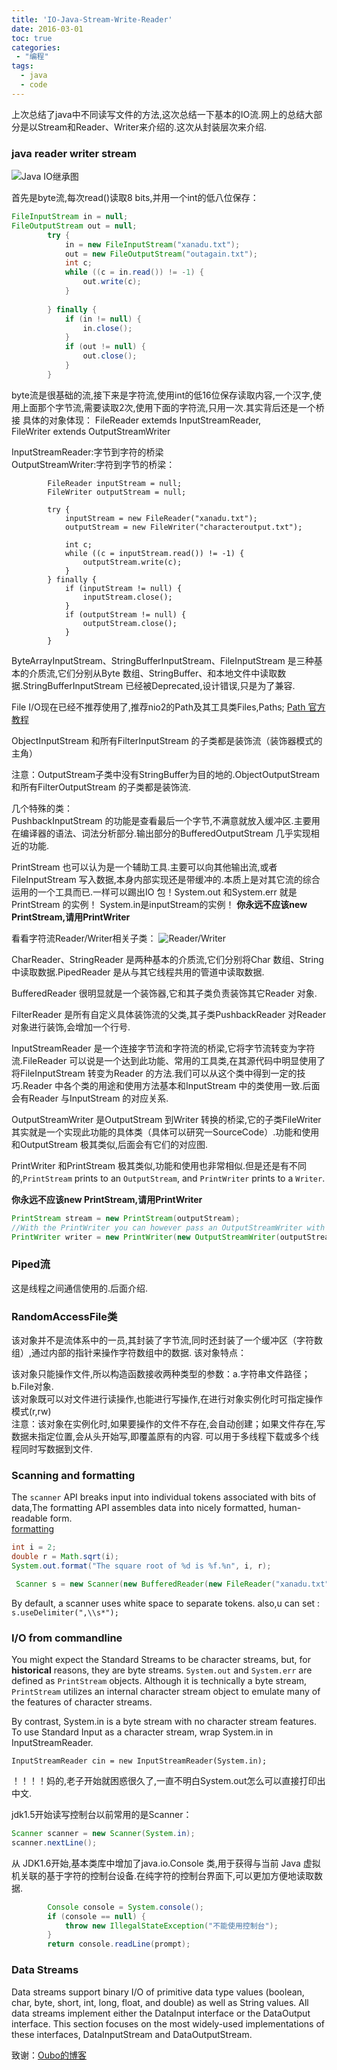 ```yaml
---
title: 'IO-Java-Stream-Write-Reader'
date: 2016-03-01
toc: true
categories:
 - "编程"
tags: 
  - java
  - code
--- 
```


上次总结了java中不同读写文件的方法,这次总结一下基本的IO流.网上的总结大部分是以Stream和Reader、Writer来介绍的.这次从封装层次来介绍.

<!--more-->

### java reader writer stream
![Java IO继承图](https://cdn.staticaly.com/gh/zhimoe/zhimoe.pic@main/20230708/java_io_stream_reader.4lgp0r6e14w0.webp)

首先是byte流,每次read()读取8 bits,并用一个int的低八位保存：

```java
FileInputStream in = null;
FileOutputStream out = null;
		try {
			in = new FileInputStream("xanadu.txt");
			out = new FileOutputStream("outagain.txt");
			int c;
			while ((c = in.read()) != -1) {
				out.write(c);
			}
			
		} finally { 
			if (in != null) {
				in.close();
			}
			if (out != null) {
				out.close();
			}
		}

```
byte流是很基础的流,接下来是字符流,使用int的低16位保存读取内容,一个汉字,使用上面那个字节流,需要读取2次,使用下面的字符流,只用一次.其实背后还是一个桥接
具体的对象体现：
FileReader extemds InputStreamReader,  
FileWriter extends OutputStreamWriter  


InputStreamReader:字节到字符的桥梁  
OutputStreamWriter:字符到字节的桥梁：  

```
        FileReader inputStream = null;
        FileWriter outputStream = null;

        try {
            inputStream = new FileReader("xanadu.txt");
            outputStream = new FileWriter("characteroutput.txt");

            int c;
            while ((c = inputStream.read()) != -1) {
                outputStream.write(c);
            }
        } finally {
            if (inputStream != null) {
                inputStream.close();
            }
            if (outputStream != null) {
                outputStream.close();
            }
        }

```

ByteArrayInputStream、StringBufferInputStream、FileInputStream 是三种基本的介质流,它们分别从Byte 数组、StringBuffer、和本地文件中读取数据.StringBufferInputStream 已经被Deprecated,设计错误,只是为了兼容.

File I/O现在已经不推荐使用了,推荐nio2的Path及其工具类Files,Paths;
[Path 官方教程](http://docs.oracle.com/javase/tutorial/essential/io/path.html)

ObjectInputStream 和所有FilterInputStream 的子类都是装饰流（装饰器模式的主角）

注意：OutputStream子类中没有StringBuffer为目的地的.ObjectOutputStream 和所有FilterOutputStream 的子类都是装饰流.


几个特殊的类：  
PushbackInputStream 的功能是查看最后一个字节,不满意就放入缓冲区.主要用在编译器的语法、词法分析部分.输出部分的BufferedOutputStream 几乎实现相近的功能.

PrintStream 也可以认为是一个辅助工具.主要可以向其他输出流,或者FileInputStream 写入数据,本身内部实现还是带缓冲的.本质上是对其它流的综合运用的一个工具而已.一样可以踢出IO 包！System.out 和System.err 就是PrintStream 的实例！ System.in是inputStream的实例！
**你永远不应该new PrintStream,请用PrintWriter**


看看字符流Reader/Writer相关子类：
![Reader/Writer](https://cdn.staticaly.com/gh/zhimoe/zhimoe.pic@main/20230708/java-io-reader-and-writer.53rpq4pgqa80.webp)

CharReader、StringReader 是两种基本的介质流,它们分别将Char 数组、String中读取数据.PipedReader 是从与其它线程共用的管道中读取数据.

BufferedReader 很明显就是一个装饰器,它和其子类负责装饰其它Reader 对象.

FilterReader 是所有自定义具体装饰流的父类,其子类PushbackReader 对Reader 对象进行装饰,会增加一个行号.

InputStreamReader 是一个连接字节流和字符流的桥梁,它将字节流转变为字符流.FileReader 可以说是一个达到此功能、常用的工具类,在其源代码中明显使用了将FileInputStream 转变为Reader 的方法.我们可以从这个类中得到一定的技巧.Reader 中各个类的用途和使用方法基本和InputStream 中的类使用一致.后面会有Reader 与InputStream 的对应关系.

OutputStreamWriter 是OutputStream 到Writer 转换的桥梁,它的子类FileWriter 其实就是一个实现此功能的具体类（具体可以研究一SourceCode）.功能和使用和OutputStream 极其类似,后面会有它们的对应图.

PrintWriter 和PrintStream 极其类似,功能和使用也非常相似.但是还是有不同的,`PrintStream` prints to an `OutputStream`, and `PrintWriter` prints to a `Writer`. 

**你永远不应该new PrintStream,请用PrintWriter**

```java
PrintStream stream = new PrintStream(outputStream);
//With the PrintWriter you can however pass an OutputStreamWriter with a specific encoding.  
PrintWriter writer = new PrintWriter(new OutputStreamWriter(outputStream, "UTF-8"));

```

### Piped流  

这是线程之间通信使用的.后面介绍.

### RandomAccessFile类

该对象并不是流体系中的一员,其封装了字节流,同时还封装了一个缓冲区（字符数组）,通过内部的指针来操作字符数组中的数据. 该对象特点：

该对象只能操作文件,所以构造函数接收两种类型的参数：a.字符串文件路径；b.File对象.  
该对象既可以对文件进行读操作,也能进行写操作,在进行对象实例化时可指定操作模式(r,rw)  
注意：该对象在实例化时,如果要操作的文件不存在,会自动创建；如果文件存在,写数据未指定位置,会从头开始写,即覆盖原有的内容. 可以用于多线程下载或多个线程同时写数据到文件.  


### Scanning and formatting

The `scanner` API breaks input into individual tokens associated with bits of data,The formatting API assembles data into nicely formatted, human-readable form.  
[formatting](http://docs.oracle.com/javase/tutorial/essential/io/formatting.html)


```java
int i = 2;
double r = Math.sqrt(i);
System.out.format("The square root of %d is %f.%n", i, r);

```

```java
 Scanner s = new Scanner(new BufferedReader(new FileReader("xanadu.txt")));

```

By default, a scanner uses white space to separate tokens. also,u can set :
`s.useDelimiter(",\\s*");`

### I/O from commandline 

You might expect the Standard Streams to be character streams, but, for **historical** reasons, they are byte streams. `System.out` and `System.err` are defined as `PrintStream` objects. Although it is technically a byte stream, `PrintStream` utilizes an internal character stream object to emulate many of the features of character streams.

By contrast, System.in is a byte stream with no character stream features. To use Standard Input as a character stream, wrap System.in in InputStreamReader.

`InputStreamReader cin = new InputStreamReader(System.in);`

！！！！妈的,老子开始就困惑很久了,一直不明白System.out怎么可以直接打印出中文.

jdk1.5开始读写控制台以前常用的是Scanner：

```java
Scanner scanner = new Scanner(System.in);  
scanner.nextLine();  

```
从 JDK1.6开始,基本类库中增加了java.io.Console 类,用于获得与当前 Java 虚拟机关联的基于字符的控制台设备.在纯字符的控制台界面下,可以更加方便地读取数据.

```java
        Console console = System.console();  
        if (console == null) {  
            throw new IllegalStateException("不能使用控制台");  
        }  
        return console.readLine(prompt);  

```

### Data Streams

Data streams support binary I/O of primitive data type values (boolean, char, byte, short, int, long, float, and double) as well as String values. All data streams implement either the DataInput interface or the DataOutput interface. This section focuses on the most widely-used implementations of these interfaces, DataInputStream and DataOutputStream.  


致谢：[Oubo的博客](http://www.cnblogs.com/oubo/archive/2012/01/06/2394638.html)
